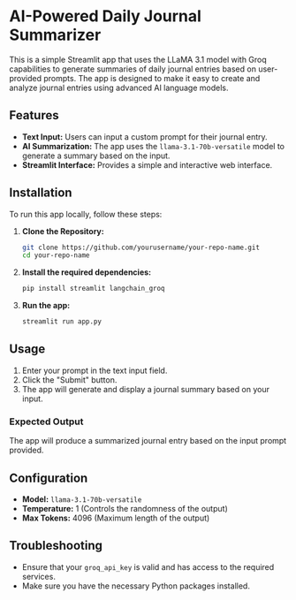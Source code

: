 # AI-Powered Daily Journal Summarizer

This is a simple Streamlit app that uses the LLaMA 3.1 model with Groq capabilities to generate summaries of daily journal entries based on user-provided prompts. The app is designed to make it easy to create and analyze journal entries using advanced AI language models.

## Features

- **Text Input:** Users can input a custom prompt for their journal entry.
- **AI Summarization:** The app uses the `llama-3.1-70b-versatile` model to generate a summary based on the input.
- **Streamlit Interface:** Provides a simple and interactive web interface.

## Installation

To run this app locally, follow these steps:

1. **Clone the Repository:**
   ```bash
   git clone https://github.com/yourusername/your-repo-name.git
   cd your-repo-name
   ```

2. **Install the required dependencies:**
   ```bash
   pip install streamlit langchain_groq
   ```

3. **Run the app:**
   ```bash
   streamlit run app.py
   ```

## Usage

1. Enter your prompt in the text input field.
2. Click the "Submit" button.
3. The app will generate and display a journal summary based on your input.

### Expected Output

The app will produce a summarized journal entry based on the input prompt provided.

## Configuration

- **Model:** `llama-3.1-70b-versatile`
- **Temperature:** 1 (Controls the randomness of the output)
- **Max Tokens:** 4096 (Maximum length of the output)

## Troubleshooting

- Ensure that your `groq_api_key` is valid and has access to the required services.
- Make sure you have the necessary Python packages installed.



